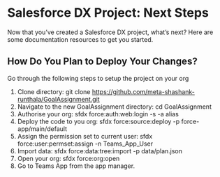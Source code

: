 # Salesforce DX Project: Next Steps

Now that you’ve created a Salesforce DX project, what’s next? Here are some documentation resources to get you started.

## How Do You Plan to Deploy Your Changes?

Go through the following steps to setup the project on your org
1. Clone directory: git clone https://github.com/meta-shashank-runthala/GoalAssignment.git
2. Navigate to the new GoalAssignment directory: cd GoalAssignment
3. Authorise your org: sfdx force:auth:web:login -s -a alias
4. Deploy the code to you org: sfdx force:source:deploy -p force-app/main/default
5. Assign the permission set to current user: sfdx force:user:permset:assign -n Teams_App_User
6. Import data: sfdx force:data:tree:import -p data/plan.json
7. Open your org: sfdx force:org:open
8. Go to Teams App from the app manager.
